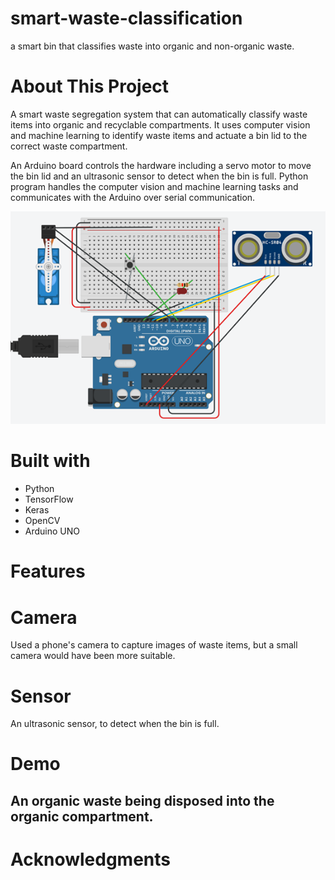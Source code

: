 # smart-waste-classification
a smart bin that classifies waste into organic and non-organic waste.

# About This Project

A smart waste segregation system that can automatically classify waste items into organic and recyclable compartments. It uses computer vision and machine learning to identify waste items and actuate a bin lid to the correct waste compartment.

An Arduino board controls the hardware including a servo motor to move the bin lid and an ultrasonic sensor to detect when the bin is full. Python program handles the computer vision and machine learning tasks and communicates with the Arduino over serial communication.

![Schematic](Picture3.png)

# Built with
- Python
- TensorFlow
- Keras
- OpenCV
- Arduino UNO

# Features
# Camera
Used a phone's camera to capture images of waste items, but a small camera would have been more suitable.

# Sensor
An ultrasonic sensor, to detect when the bin is full.

# Demo
## An organic waste being disposed into the organic compartment.


# Acknowledgments


